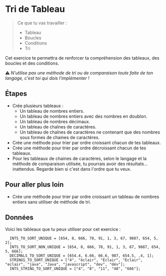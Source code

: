 # Tri de Tableau

> Ce que tu vas travailler :
> - Tableau
> - Boucles
> - Conditions
> - Tri

Cet exercice te permettra de renforcer ta compréhension des tableaux, des boucles et des conditions.

⚠ _N'utilise pas une méthode de tri ou de comparaison toute faite de ton langage, c'est toi qui dois l'implémenter !_


## Étapes

- Crée plusieurs tableaux : 
  - Un tableau de nombres entiers.
  - Un tableau de nombres entiers avec des nombres en doublon.
  - Un tableau de nombres décimaux.
  - Un tableau de chaînes de caractères.
  - Un tableau de chaînes de caractères ne contenant que des nombres sous formes de chaines de caractères.
- Crée une méthode pour trier par ordre croissant chacun de tes tableaux.
- Crée une méthode pour trier par ordre décroissant chacun de tes tableaux.
- Pour les tableaux de chaines de caractères, selon le langage et la méthode de comparaison utilisée, tu pourrais avoir des résultats... inattendus. Regarde bien si c'est dans l'ordre que tu veux.

## Pour aller plus loin

- Crée une méthode pour trier par ordre croissant un tableau de nombres entiers sans utiliser de méthode de tri.

## Données

Voici les tableaux que tu peux utiliser pour cet exercice :
```
  INTS_TO_SORT_UNIQUE = [654, 8, 666, 78, 91, 1, 3, 67, 9887, 654, 5, 2];
  INTS_TO_SORT_NON_UNIQUE = [654, 8, 666, 78, 91, 1, 3, 67, 9887, 654, 5, 666];
  DECIMALS_TO_SORT_UNIQUE = [654.4, 6.66, 66.6, 987, 654.5, .4, 1];
  STRINGS_TO_SORT_UNIQUE = ["4", "éclair", "Éclair", "Eclair", "eclair", "java", "Java", "javascript", "dev", "dév"];
  INTS_STRING_TO_SORT_UNIQUE = ["4", "8", "11", "48", "666"];
```